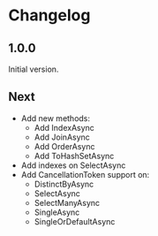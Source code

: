 # Changelog

## 1.0.0

Initial version.

## Next

 - Add new methods:
	 - Add IndexAsync
	 - Add JoinAsync
	 - Add OrderAsync
	 - Add ToHashSetAsync
 - Add indexes on SelectAsync
 - Add CancellationToken support on:
	 - DistinctByAsync
	 - SelectAsync
	 - SelectManyAsync
	 - SingleAsync
	 - SingleOrDefaultAsync
